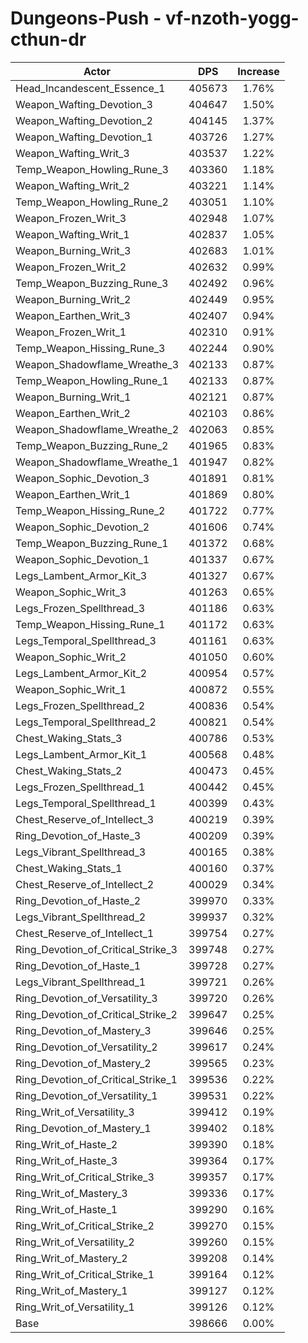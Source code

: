 # Dungeons-Push - vf-nzoth-yogg-cthun-dr
| Actor | DPS | Increase |
|---|:---:|:---:|
|Head_Incandescent_Essence_1|405673|1.76%|
|Weapon_Wafting_Devotion_3|404647|1.50%|
|Weapon_Wafting_Devotion_2|404145|1.37%|
|Weapon_Wafting_Devotion_1|403726|1.27%|
|Weapon_Wafting_Writ_3|403537|1.22%|
|Temp_Weapon_Howling_Rune_3|403360|1.18%|
|Weapon_Wafting_Writ_2|403221|1.14%|
|Temp_Weapon_Howling_Rune_2|403051|1.10%|
|Weapon_Frozen_Writ_3|402948|1.07%|
|Weapon_Wafting_Writ_1|402837|1.05%|
|Weapon_Burning_Writ_3|402683|1.01%|
|Weapon_Frozen_Writ_2|402632|0.99%|
|Temp_Weapon_Buzzing_Rune_3|402492|0.96%|
|Weapon_Burning_Writ_2|402449|0.95%|
|Weapon_Earthen_Writ_3|402407|0.94%|
|Weapon_Frozen_Writ_1|402310|0.91%|
|Temp_Weapon_Hissing_Rune_3|402244|0.90%|
|Weapon_Shadowflame_Wreathe_3|402133|0.87%|
|Temp_Weapon_Howling_Rune_1|402133|0.87%|
|Weapon_Burning_Writ_1|402121|0.87%|
|Weapon_Earthen_Writ_2|402103|0.86%|
|Weapon_Shadowflame_Wreathe_2|402063|0.85%|
|Temp_Weapon_Buzzing_Rune_2|401965|0.83%|
|Weapon_Shadowflame_Wreathe_1|401947|0.82%|
|Weapon_Sophic_Devotion_3|401891|0.81%|
|Weapon_Earthen_Writ_1|401869|0.80%|
|Temp_Weapon_Hissing_Rune_2|401722|0.77%|
|Weapon_Sophic_Devotion_2|401606|0.74%|
|Temp_Weapon_Buzzing_Rune_1|401372|0.68%|
|Weapon_Sophic_Devotion_1|401337|0.67%|
|Legs_Lambent_Armor_Kit_3|401327|0.67%|
|Weapon_Sophic_Writ_3|401263|0.65%|
|Legs_Frozen_Spellthread_3|401186|0.63%|
|Temp_Weapon_Hissing_Rune_1|401172|0.63%|
|Legs_Temporal_Spellthread_3|401161|0.63%|
|Weapon_Sophic_Writ_2|401050|0.60%|
|Legs_Lambent_Armor_Kit_2|400954|0.57%|
|Weapon_Sophic_Writ_1|400872|0.55%|
|Legs_Frozen_Spellthread_2|400836|0.54%|
|Legs_Temporal_Spellthread_2|400821|0.54%|
|Chest_Waking_Stats_3|400786|0.53%|
|Legs_Lambent_Armor_Kit_1|400568|0.48%|
|Chest_Waking_Stats_2|400473|0.45%|
|Legs_Frozen_Spellthread_1|400442|0.45%|
|Legs_Temporal_Spellthread_1|400399|0.43%|
|Chest_Reserve_of_Intellect_3|400219|0.39%|
|Ring_Devotion_of_Haste_3|400209|0.39%|
|Legs_Vibrant_Spellthread_3|400165|0.38%|
|Chest_Waking_Stats_1|400160|0.37%|
|Chest_Reserve_of_Intellect_2|400029|0.34%|
|Ring_Devotion_of_Haste_2|399970|0.33%|
|Legs_Vibrant_Spellthread_2|399937|0.32%|
|Chest_Reserve_of_Intellect_1|399754|0.27%|
|Ring_Devotion_of_Critical_Strike_3|399748|0.27%|
|Ring_Devotion_of_Haste_1|399728|0.27%|
|Legs_Vibrant_Spellthread_1|399721|0.26%|
|Ring_Devotion_of_Versatility_3|399720|0.26%|
|Ring_Devotion_of_Critical_Strike_2|399647|0.25%|
|Ring_Devotion_of_Mastery_3|399646|0.25%|
|Ring_Devotion_of_Versatility_2|399617|0.24%|
|Ring_Devotion_of_Mastery_2|399565|0.23%|
|Ring_Devotion_of_Critical_Strike_1|399536|0.22%|
|Ring_Devotion_of_Versatility_1|399531|0.22%|
|Ring_Writ_of_Versatility_3|399412|0.19%|
|Ring_Devotion_of_Mastery_1|399402|0.18%|
|Ring_Writ_of_Haste_2|399390|0.18%|
|Ring_Writ_of_Haste_3|399364|0.17%|
|Ring_Writ_of_Critical_Strike_3|399357|0.17%|
|Ring_Writ_of_Mastery_3|399336|0.17%|
|Ring_Writ_of_Haste_1|399290|0.16%|
|Ring_Writ_of_Critical_Strike_2|399270|0.15%|
|Ring_Writ_of_Versatility_2|399260|0.15%|
|Ring_Writ_of_Mastery_2|399208|0.14%|
|Ring_Writ_of_Critical_Strike_1|399164|0.12%|
|Ring_Writ_of_Mastery_1|399127|0.12%|
|Ring_Writ_of_Versatility_1|399126|0.12%|
|Base|398666|0.00%|
